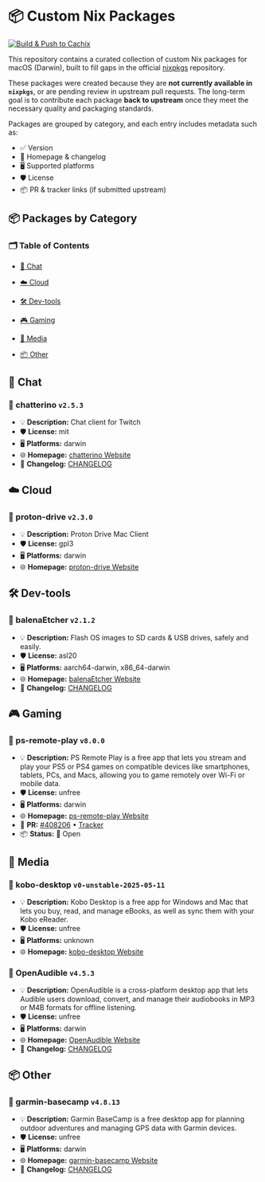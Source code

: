 # 📦 Custom Nix Packages

[![Build & Push to Cachix](https://github.com/ohheyrj/custom-nix-pkgs/actions/workflows/build.yml/badge.svg)](https://github.com/ohheyrj/custom-nix-pkgs/actions/workflows/build.yml)

This repository contains a curated collection of custom Nix packages for macOS (Darwin), built to fill gaps in the official [nixpkgs](https://github.com/NixOS/nixpkgs) repository.

These packages were created because they are **not currently available in `nixpkgs`**, or are pending review in upstream pull requests. The long-term goal is to contribute each package **back to upstream** once they meet the necessary quality and packaging standards.

Packages are grouped by category, and each entry includes metadata such as:

- ✅ Version  
- 🔗 Homepage & changelog  
- 🖥️ Supported platforms  
- 🛡️ License  
- 📦 PR & tracker links (if submitted upstream)


<!--table:start-->

## 📦 Packages by Category



### 🗂️ Table of Contents

- [💬 Chat](#chat)

- [☁️ Cloud](#cloud)

- [🛠️ Dev-tools](#dev-tools)

- [🎮 Gaming](#gaming)

- [🎵 Media](#media)

- [📦 Other](#other)



## 💬 Chat


### 🧰 chatterino `v2.5.3`
- 💡 **Description:** Chat client for Twitch
- 🛡️ **License:** mit
- 🖥️ **Platforms:** darwin
- 🌐 **Homepage:** [chatterino Website](https://chatterino.com)
- 📄 **Changelog:** [CHANGELOG](https://github.com/Chatterino/chatterino2/blob/master/CHANGELOG.md)



## ☁️ Cloud


### 🧰 proton-drive `v2.3.0`
- 💡 **Description:** Proton Drive Mac Client
- 🛡️ **License:** gpl3
- 🖥️ **Platforms:** darwin
- 🌐 **Homepage:** [proton-drive Website](https://proton.me/drive)



## 🛠️ Dev-tools


### 🧰 balenaEtcher `v2.1.2`
- 💡 **Description:** Flash OS images to SD cards & USB drives, safely and easily.
- 🛡️ **License:** asl20
- 🖥️ **Platforms:** aarch64-darwin, x86_64-darwin
- 🌐 **Homepage:** [balenaEtcher Website](https://github.com/balena-io/etcher)
- 📄 **Changelog:** [CHANGELOG](https://github.com/balena-io/etcher/blob/master/CHANGELOG.md)



## 🎮 Gaming


### 🧰 ps-remote-play `v8.0.0`
- 💡 **Description:** PS Remote Play is a free app that lets you stream and play your PS5 or PS4 games on compatible devices like smartphones, tablets, PCs, and Macs, allowing you to game remotely over Wi-Fi or mobile data.
- 🛡️ **License:** unfree
- 🖥️ **Platforms:** darwin
- 🌐 **Homepage:** [ps-remote-play Website](https://remoteplay.dl.playstation.net/remoteplay/lang/gb/)
- 🔗 **PR:** [#408206](https://github.com/NixOS/nixpkgs/pull/408206)
  • [Tracker](https://nixpkgs-tracker.ocfox.me/?pr=408206)
- 📦 **Status:** 🔄 Open



## 🎵 Media


### 🧰 kobo-desktop `v0-unstable-2025-05-11`
- 💡 **Description:** Kobo Desktop is a free app for Windows and Mac that lets you buy, read, and manage eBooks, as well as sync them with your Kobo eReader.
- 🛡️ **License:** unfree
- 🖥️ **Platforms:** unknown
- 🌐 **Homepage:** [kobo-desktop Website](https://www.kobo.com/gb/en/p/desktop)

### 🧰 OpenAudible `v4.5.3`
- 💡 **Description:** OpenAudible is a cross-platform desktop app that lets Audible users download, convert, and manage their audiobooks in MP3 or M4B formats for offline listening.
- 🛡️ **License:** unfree
- 🖥️ **Platforms:** darwin
- 🌐 **Homepage:** [OpenAudible Website](https://openaudible.org/)
- 📄 **Changelog:** [CHANGELOG](https://openaudible.org/versions)



## 📦 Other


### 🧰 garmin-basecamp `v4.8.13`
- 💡 **Description:** Garmin BaseCamp is a free desktop app for planning outdoor adventures and managing GPS data with Garmin devices.
- 🛡️ **License:** unfree
- 🖥️ **Platforms:** darwin
- 🌐 **Homepage:** [garmin-basecamp Website](https://www.garmin.com/en-GB/software/basecamp/)
- 📄 **Changelog:** [CHANGELOG](https://www8.garmin.com/support/download_details.jsp?id=4449)



<!--table:end-->

[pkg-homepage-OpenAudible]: https://openaudible.org/
[pkg-changelog-OpenAudible]: https://openaudible.org/versions
[pkg-homepage-proton-drive]: https://proton.me/drive
[pkg-homepage-kobo-desktop]: https://www.kobo.com/gb/en/p/desktop
[pkg-homepage-ps-remote-play]: https://remoteplay.dl.playstation.net/remoteplay/lang/gb/
[pkg-pr-ps-remote-play]: https://github.com/NixOS/nixpkgs/pull/408206
[pkg-tracker-ps-remote-play]: https://nixpkgs-tracker.ocfox.me/?pr=408206
[pkg-homepage-chatterino]: https://chatterino.com
[pkg-changelog-chatterino]: https://github.com/Chatterino/chatterino2/blob/master/CHANGELOG.md
[pkg-homepage-balenaEtcher]: https://github.com/balena-io/etcher
[pkg-changelog-balenaEtcher]: https://github.com/balena-io/etcher/blob/master/CHANGELOG.md
[pkg-homepage-garmin-basecamp]: https://www.garmin.com/en-GB/software/basecamp/
[pkg-changelog-garmin-basecamp]: https://www8.garmin.com/support/download_details.jsp?id=4449
